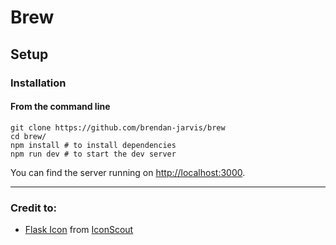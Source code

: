 # Brew

## Setup

### Installation

#### **From the command line**

```
git clone https://github.com/brendan-jarvis/brew
cd brew/
npm install # to install dependencies
npm run dev # to start the dev server
```

You can find the server running on [http://localhost:3000](http://localhost:3000).

---

### Credit to:
- <a href="https://iconscout.com/icons/flask" target="_blank">Flask Icon</a> from <a href="https://iconscout.com">IconScout</a>